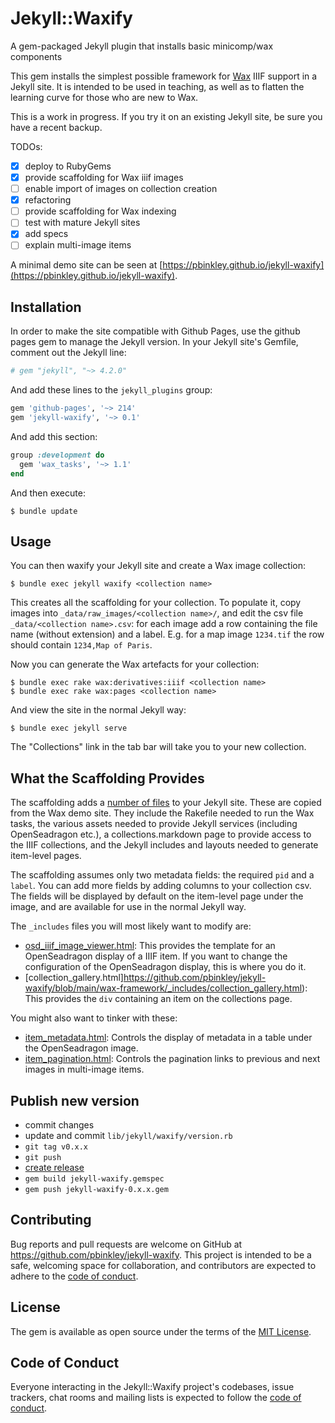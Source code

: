 # Jekyll::Waxify
A gem-packaged Jekyll plugin that installs basic minicomp/wax components 

This gem installs the simplest possible framework for [Wax](https://minicomp.github.io/wax) IIIF support in a Jekyll site. It is intended to be used in teaching, as well as to flatten the learning curve for those who are new to Wax.

This is a work in progress. If you try it on an existing Jekyll site, be sure you have a recent backup.

TODOs:

- [x] deploy to RubyGems
- [x] provide scaffolding for Wax iiif images
- [ ] enable import of images on collection creation
- [x] refactoring
- [ ] provide scaffolding for Wax indexing
- [ ] test with mature Jekyll sites
- [x] add specs
- [ ] explain multi-image items

A minimal demo site can be seen at [https://pbinkley.github.io/jekyll-waxify](https://pbinkley.github.io/jekyll-waxify). 

## Installation

In order to make the site compatible with Github Pages, use the github pages gem to manage the Jekyll version. In your Jekyll site's Gemfile, comment out the Jekyll line:

```ruby
# gem "jekyll", "~> 4.2.0"
```

And add these lines to the ```jekyll_plugins``` group:

```ruby
gem 'github-pages', '~> 214'
gem 'jekyll-waxify', '~> 0.1'
```

And add this section:

```ruby
group :development do
  gem 'wax_tasks', '~> 1.1'
end
```

And then execute:

    $ bundle update

## Usage

You can then waxify your Jekyll site and create a Wax image collection:

    $ bundle exec jekyll waxify <collection name>

This creates all the scaffolding for your collection. To populate it, copy images into ```_data/raw_images/<collection name>/```, and edit the csv file ```_data/<collection name>.csv```: for each image add a row containing the file name (without extension) and a label. E.g. for a map image ```1234.tif``` the row should contain ```1234,Map of Paris```. 

Now you can generate the Wax artefacts for your collection:

    $ bundle exec rake wax:derivatives:iiif <collection name>
    $ bundle exec rake wax:pages <collection name>

And view the site in the normal Jekyll way:

    $ bundle exec jekyll serve

The "Collections" link in the tab bar will take you to your new collection.

## What the Scaffolding Provides

The scaffolding adds a [number of files](https://github.com/pbinkley/jekyll-waxify/tree/main/wax-framework) to your Jekyll site. These are copied from the Wax demo site. They include the Rakefile needed to run the Wax tasks, the various assets needed to provide Jekyll services (including OpenSeadragon etc.), a collections.markdown page to provide access to the IIIF collections, and the Jekyll includes and layouts needed to generate item-level pages. 

The scaffolding assumes only two metadata fields: the required ```pid``` and a ```label```. You can add more fields by adding columns to your collection csv. The fields will be displayed by default on the item-level page under the image, and are available for use in the normal Jekyll way.

The ```_includes``` files you will most likely want to modify are:

- [osd\_iiif\_image\_viewer.html](https://github.com/pbinkley/jekyll-waxify/blob/main/wax-framework/_includes/osd_iiif_image_viewer.html): This provides the template for an OpenSeadragon display of a IIIF item. If you want to change the configuration of the OpenSeadragon display, this is where you do it.
- [collection\_gallery.html]https://github.com/pbinkley/jekyll-waxify/blob/main/wax-framework/_includes/collection_gallery.html): This provides the ```div``` containing an item on the collections page.

You might also want to tinker with these:

- [item\_metadata.html](https://github.com/pbinkley/jekyll-waxify/blob/main/wax-framework/_includes/item_metadata.html): Controls the display of metadata in a table under the OpenSeadragon image.
- [item\_pagination.html](https://github.com/pbinkley/jekyll-waxify/blob/main/wax-framework/_includes/item_metadata.html): Controls the pagination links to previous and next images in multi-image items.

## Publish new version

- commit changes
- update and commit ```lib/jekyll/waxify/version.rb```
- ```git tag v0.x.x```
- ```git push```
- [create release](https://github.com/pbinkley/jekyll-waxify/releases)
- ```gem build jekyll-waxify.gemspec```
- ```gem push jekyll-waxify-0.x.x.gem```

## Contributing

Bug reports and pull requests are welcome on GitHub at https://github.com/pbinkley/jekyll-waxify. This project is intended to be a safe, welcoming space for collaboration, and contributors are expected to adhere to the [code of conduct](https://github.com/pbinkley/jekyll-waxify/blob/master/CODE_OF_CONDUCT.md).

## License

The gem is available as open source under the terms of the [MIT License](https://opensource.org/licenses/MIT).

## Code of Conduct

Everyone interacting in the Jekyll::Waxify project's codebases, issue trackers, chat rooms and mailing lists is expected to follow the [code of conduct](https://github.com/pbinkley/jekyll-waxify/blob/master/CODE_OF_CONDUCT.md).
